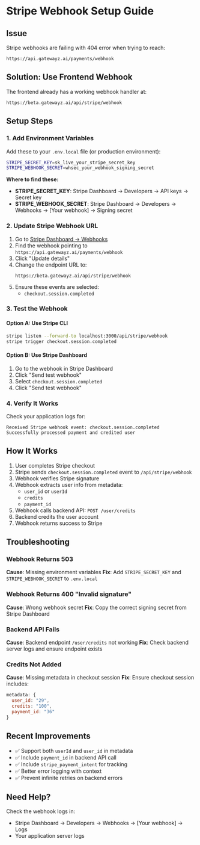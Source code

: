 # Stripe Webhook Setup Guide

## Issue
Stripe webhooks are failing with 404 error when trying to reach:
```
https://api.gatewayz.ai/payments/webhook
```

## Solution: Use Frontend Webhook

The frontend already has a working webhook handler at:
```
https://beta.gatewayz.ai/api/stripe/webhook
```

## Setup Steps

### 1. Add Environment Variables

Add these to your `.env.local` file (or production environment):

```bash
STRIPE_SECRET_KEY=sk_live_your_stripe_secret_key
STRIPE_WEBHOOK_SECRET=whsec_your_webhook_signing_secret
```

**Where to find these:**
- **STRIPE_SECRET_KEY**: Stripe Dashboard → Developers → API keys → Secret key
- **STRIPE_WEBHOOK_SECRET**: Stripe Dashboard → Developers → Webhooks → [Your webhook] → Signing secret

### 2. Update Stripe Webhook URL

1. Go to [Stripe Dashboard → Webhooks](https://dashboard.stripe.com/webhooks)
2. Find the webhook pointing to `https://api.gatewayz.ai/payments/webhook`
3. Click "Update details"
4. Change the endpoint URL to:
   ```
   https://beta.gatewayz.ai/api/stripe/webhook
   ```
5. Ensure these events are selected:
   - `checkout.session.completed`

### 3. Test the Webhook

#### Option A: Use Stripe CLI
```bash
stripe listen --forward-to localhost:3000/api/stripe/webhook
stripe trigger checkout.session.completed
```

#### Option B: Use Stripe Dashboard
1. Go to the webhook in Stripe Dashboard
2. Click "Send test webhook"
3. Select `checkout.session.completed`
4. Click "Send test webhook"

### 4. Verify It Works

Check your application logs for:
```
Received Stripe webhook event: checkout.session.completed
Successfully processed payment and credited user
```

## How It Works

1. User completes Stripe checkout
2. Stripe sends `checkout.session.completed` event to `/api/stripe/webhook`
3. Webhook verifies Stripe signature
4. Webhook extracts user info from metadata:
   - `user_id` or `userId`
   - `credits`
   - `payment_id`
5. Webhook calls backend API: `POST /user/credits`
6. Backend credits the user account
7. Webhook returns success to Stripe

## Troubleshooting

### Webhook Returns 503
**Cause**: Missing environment variables
**Fix**: Add `STRIPE_SECRET_KEY` and `STRIPE_WEBHOOK_SECRET` to `.env.local`

### Webhook Returns 400 "Invalid signature"
**Cause**: Wrong webhook secret
**Fix**: Copy the correct signing secret from Stripe Dashboard

### Backend API Fails
**Cause**: Backend endpoint `/user/credits` not working
**Fix**: Check backend server logs and ensure endpoint exists

### Credits Not Added
**Cause**: Missing metadata in checkout session
**Fix**: Ensure checkout session includes:
```javascript
metadata: {
  user_id: "29",
  credits: "100",
  payment_id: "36"
}
```

## Recent Improvements

- ✅ Support both `userId` and `user_id` in metadata
- ✅ Include `payment_id` in backend API call
- ✅ Include `stripe_payment_intent` for tracking
- ✅ Better error logging with context
- ✅ Prevent infinite retries on backend errors

## Need Help?

Check the webhook logs in:
- Stripe Dashboard → Developers → Webhooks → [Your webhook] → Logs
- Your application server logs
